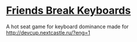 # [Friends Break Keyboards](ubershmekel.github.io/fbk/)

A hot seat game for keyboard dominance made for http://devcup.nextcastle.ru/?eng=1
